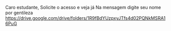Caro estudante,
Solicite o acesso e veja já
Na mensagem digite seu nome por gentileza
https://drive.google.com/drive/folders/1R9fBdYUzpxyJTfs4d02PQNkMSRA16PuG
